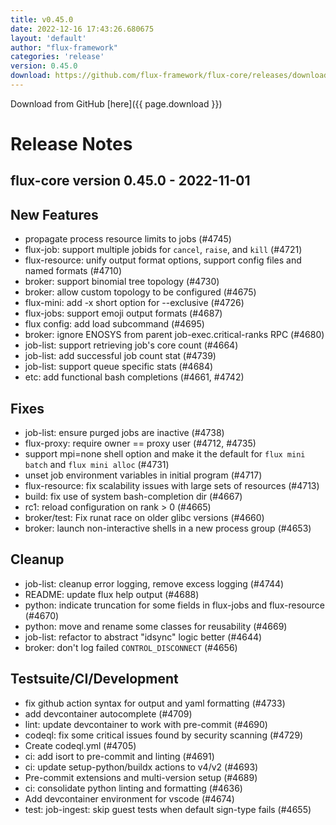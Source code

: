 ```yaml
---
title: v0.45.0
date: 2022-12-16 17:43:26.680675
layout: 'default'
author: "flux-framework"
categories: 'release'
version: 0.45.0
download: https://github.com/flux-framework/flux-core/releases/download/v0.45.0/flux-core-0.45.0.tar.gz
---
```


Download from GitHub [here]({{ page.download }})

# Release Notes

flux-core version 0.45.0 - 2022-11-01
-------------------------------------

## New Features
 * propagate process resource limits to jobs (#4745)
 * flux-job: support multiple jobids for `cancel`, `raise`, and `kill` (#4721)
 * flux-resource: unify output format options, support config files and
   named formats (#4710)
 * broker: support binomial tree topology (#4730)
 * broker: allow custom topology to be configured (#4675)
 * flux-mini: add -x short option for --exclusive (#4726)
 * flux-jobs: support emoji output formats (#4687)
 * flux config: add load subcommand (#4695)
 * broker: ignore ENOSYS from parent job-exec.critical-ranks RPC (#4680)
 * job-list: support retrieving job's core count (#4664)
 * job-list: add successful job count stat (#4739)
 * job-list: support queue specific stats (#4684)
 * etc: add functional bash completions (#4661, #4742)

## Fixes
 * job-list: ensure purged jobs are inactive (#4738)
 * flux-proxy: require owner == proxy user (#4712, #4735)
 * support mpi=none shell option and make it the default for `flux mini
   batch` and `flux mini alloc` (#4731)
 * unset job environment variables in initial program (#4717)
 * flux-resource: fix scalability issues with large sets of resources (#4713)
 * build: fix use of system bash-completion dir (#4667)
 * rc1: reload configuration on rank > 0 (#4665)
 * broker/test: Fix runat race on older glibc versions (#4660)
 * broker: launch non-interactive shells in a new process group (#4653)

## Cleanup
 * job-list: cleanup error logging, remove excess logging (#4744)
 * README: update flux help output (#4688)
 * python: indicate truncation for some fields in flux-jobs and flux-resource
   (#4670)
 * python: move and rename some classes for reusability (#4669)
 * job-list: refactor to abstract "idsync" logic better (#4644)
 * broker: don't log failed `CONTROL_DISCONNECT` (#4656)

## Testsuite/CI/Development
 * fix github action syntax for output and yaml formatting (#4733)
 * add devcontainer autocomplete (#4709)
 * lint: update devcontainer to work with pre-commit (#4690)
 * codeql: fix some critical issues found by security scanning (#4729)
 * Create codeql.yml (#4705)
 * ci: add isort to pre-commit and linting (#4691)
 * ci: update setup-python/buildx actions to v4/v2 (#4693)
 * Pre-commit extensions and multi-version setup (#4689)
 * ci: consolidate python linting and formatting (#4636)
 * Add devcontainer environment for vscode (#4674)
 * test: job-ingest: skip guest tests when default sign-type fails (#4655)
